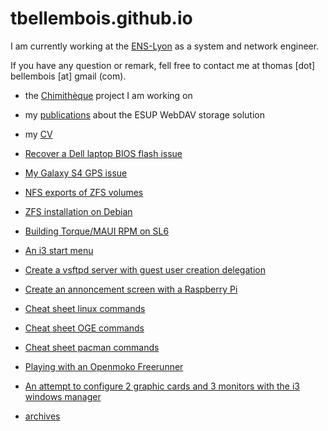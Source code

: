 # tbellembois.github.io

I am currently working at the [ENS-Lyon](http://www.ens-lyon.fr.fr) as a system and network engineer. 

If you have any question or remark, fell free to contact me at thomas [dot] bellembois [at] gmail (com).

- the [Chimithèque](https://listes.cru.fr/wiki/chimitheque/index) project I am working on
- my [publications](https://github.com/tbellembois/tbellembois.github.io/tree/master/documents/publications) about the ESUP WebDAV storage solution
- my [CV](https://github.com/tbellembois/tbellembois.github.io/tree/master/documents/CV)

- [Recover a Dell laptop BIOS flash issue](DELL_firmware.md)
- [My Galaxy S4 GPS issue](S4_GPS.md)
- [NFS exports of ZFS volumes](ZFS_NFS.md)
- [ZFS installation on Debian](ZFS_debian.md)
- [Building Torque/MAUI RPM on SL6](build_torque_maui_rpm.md)
- [An i3 start menu](i3_menu.md)

- [Create a vsftpd server with guest user creation delegation](VSFTPD.md)
- [Create an annoncement screen with a Raspberry Pi](raspberry_announcement_screen.md)

- [Cheat sheet linux commands](cheat_sheet_linux_commands.md)
- [Cheat sheet OGE commands](cheat_sheet_oge_commands.md)
- [Cheat sheet pacman commands](cheat_sheet_pacman_commands.md)

- [Playing with an Openmoko Freerunner](freerunner.md)
- [An attempt to configure 2 graphic cards and 3 monitors with the i3 windows manager](dual_card_linux.md)

- [archives](archives.md)

